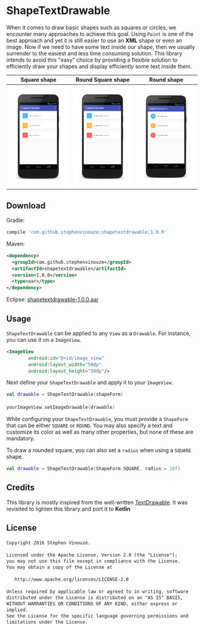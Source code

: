 # ShapeTextDrawable
When it comes to draw basic shapes such as squares or circles, we encounter many approaches to achieve this goal. Using `Paint` is one of the best approach and yet it is still easier to use an **XML** shape or even an image. Now if we need to have some text inside our shape, then we usually surrender to the easiest and less time consuming solution. This library intends to avoid this "easy" choice by providing a flexible solution to efficiently draw your shapes and display efficiently some text inside them.

Square shape | Round Square shape | Round shape
---- | ---- | ----
![Square shape](art/square.png) | ![Round square shape](art/round_square.png) | ![Round shape](art/round.png)

## Download

Gradle:

```groovy
compile 'com.github.stephenvinouze:shapetextdrawable:1.0.0'
```

Maven:

```xml
<dependency>
  <groupId>com.github.stephenvinouze</groupId>
  <artifactId>shapetextdrawable</artifactId>
  <version>1.0.0</version>
  <type>aar</type>
</dependency>
```

Eclipse: [shapetextdrawable-1.0.0.aar](https://github.com/StephenVinouze/ShapeTextDrawable/releases/download/1.0.0/shapetextdrawable-1.0.0.aar)

## Usage

`ShapeTextDrawable` can be applied to any `View` as a `Drawable`. For instance, you can use it on a `ImageView`.

```xml
<ImageView
        android:id="@+id/image_view"
        android:layout_width="50dp"
        android:layout_height="50dp"/>
```

Next define your `ShapeTextDrawable` and apply it to your `ImageView`.

```Kotlin
val drawable = ShapeTextDrawable(shapeForm)

yourImageView.setImageDrawable(drawable)
```

While configuring your `ShapeTextDrawable`, you must provide a `ShapeForm` that can be either `SQUARE` or `ROUND`. You may also specify a text and customize its color as well as many other properties, but none of these are mandatory.

To draw a rounded square, you can also set a `radius` when using a `SQUARE` shape.

```Kotlin
val drawable = ShapeTextDrawable(ShapeForm.SQUARE, radius = 10f)
```

## Credits

This library is mostly inspired from the well-written [TextDrawable](https://github.com/amulyakhare/TextDrawable). It was revisited to lighten this library and port it to **Kotlin**

## License

```
Copyright 2016 Stephen Vinouze.

Licensed under the Apache License, Version 2.0 (the "License");
you may not use this file except in compliance with the License.
You may obtain a copy of the License at

   http://www.apache.org/licenses/LICENSE-2.0

Unless required by applicable law or agreed to in writing, software
distributed under the License is distributed on an "AS IS" BASIS,
WITHOUT WARRANTIES OR CONDITIONS OF ANY KIND, either express or implied.
See the License for the specific language governing permissions and
limitations under the License.
```

